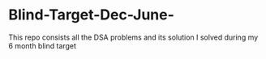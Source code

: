 # Blind-Target-Dec-June-
This  repo consists all the DSA problems and its solution I solved during my 6 month blind target
